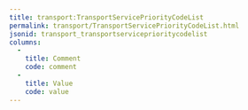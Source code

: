 ```yaml
---
title: transport:TransportServicePriorityCodeList
permalink: transport/TransportServicePriorityCodeList.html
jsonid: transport_transportserviceprioritycodelist
columns:
  - 
    title: Comment
    code: comment
  - 
    title: Value
    code: value
---
```

